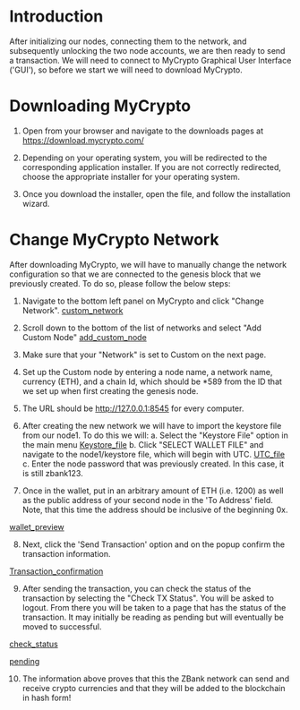 # Introduction

After initializing our nodes, connecting them to the network, and subsequently unlocking the two node accounts, we are then ready to send a transaction. We will need to connect to MyCrypto Graphical User Interface ('GUI'), so before we start we will need to download MyCrypto.

# Downloading MyCrypto

1) Open from your browser and navigate to the downloads pages at https://download.mycrypto.com/

2) Depending on your operating system, you will be redirected to the corresponding application installer. If you are not correctly redirected, choose the appropriate installer for your operating system.

3) Once you download the installer, open the file, and follow the installation wizard.

# Change MyCrypto Network

After downloading MyCrypto, we will have to manually change the network configuration so that we are connected to the genesis block that we previously created. To do so, please follow the below steps:

1) Navigate to the bottom left panel on MyCrypto and click "Change Network".
[custom_network](Screenshots/MyCrypto_network.png)

2) Scroll down to the bottom of the list of networks and select "Add Custom Node"
[add_custom_node](Screenshots/add_custom_node.png)

3) Make sure that your "Network" is set to Custom on the next page.

4) Set up the Custom node by entering a node name, a network name, currency (ETH), and a chain Id, which should be *589 from the ID that we set up when first creating the genesis node.

5) The URL should be http://127.0.0.1:8545 for every computer.

6) After creating the new network we will have to import the keystore file from our node1. To do this we will:
    a. Select the "Keystore File" option in the main menu
    [Keystore_file](Screenshots/Keystore_file.png)
    b. Click "SELECT WALLET FILE" and navigate to the node1/keystore file, which will begin with UTC.
    [UTC_file](Screenshots/UTC_file.png)
    c. Enter the node password that was previously created. In this case, it is still zbank123.

7) Once in the wallet, put in an arbitrary amount of ETH (i.e. 1200) as well as the public address of your second node in the 'To Address' field. Note, that this time the address should be inclusive of the beginning 0x.

[wallet_preview](Screenshots/wallet_preview.png)

8) Next, click the 'Send Transaction' option and on the popup confirm the transaction information.

[Transaction_confirmation](Screenshots/Transaction_confirmation.png)


9) After sending the transaction, you can check the status of the transaction by selecting the "Check TX Status". You will be asked to logout. From there you will be taken to a page that has the status of the transaction. It may initially be reading as pending but will eventually be moved to successful.

[check_status](Screenshots/check_status.png)

[pending](Screenshots/pending.png)

10) The information above proves that this the ZBank network can send and receive crypto currencies and that they will be added to the blockchain in hash form!
